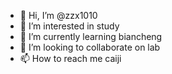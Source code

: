 - 👋 Hi, I’m @zzx1010
- 👀 I’m interested in study
- 🌱 I’m currently learning biancheng
- 💞️ I’m looking to collaborate on lab
- 📫 How to reach me caiji

<!---
zzx1010/zzx1010 is a ✨ special ✨ repository because its `README.md` (this file) appears on your GitHub profile.
You can click the Preview link to take a look at your changes.
--->
